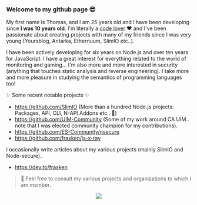 ### Welcome to my github page 😎

My first name is Thomas, and I am 25 years old and I have been developing since **I was 10 years old**. I'm literally a [code lover](https://github.com/fraxken/VM-Resources) ❤️ and I've been passionate about creating projects with many of my friends since I was very young (Yoursblog, Antarka, Ethernuum, SlimIO etc..).

I have been actively developing for six years on Node.js and over ten years for JavaScript. I have a great interest for everything related to the world of monitoring and gaming... I'm also more and more interested in security (anything that touches static analysis and reverse engineering). I take more and more pleasure in studying the semantics of programming languages too!

✨ Some recent notable projects ✨
- https://github.com/SlimIO (More than a hundred Node.js projects: Packages, API, CLI, N-API Addons etc.. 🚀)
- https://github.com/UIM-Community (Some of my work around CA UIM.. note that I was elected community champion for my contributions).
- https://github.com/ES-Community/nsecure
- https://github.com/fraxken/js-x-ray

I occasionally write articles about my various projects (mainly SlimIO and Node-secure).. 
- https://dev.to/fraxken

> 👀 Feel free to consult my various projects and organizations to which I am member.

<p align="center">
  <img src="https://media1.tenor.com/images/3b104583a0cb831457a49e5ba1eeab12/tenor.gif?itemid=5580377">
</p>
